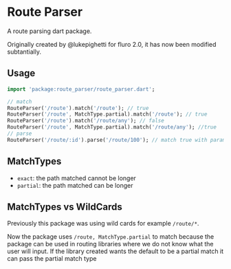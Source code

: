# Route Parser

A route parsing dart package.

Originally created by @lukepighetti for fluro 2.0, it has now been modified subtantially.

## Usage


```dart
import 'package:route_parser/route_parser.dart';

// match 
RouteParser('/route').match('/route'); // true
RouteParser('/route', MatchType.partial).match('/route'); // true
RouteParser('/route').match('/route/any'); // false
RouteParser('/route', MatchType.partial).match('/route/any'); //true
// parse
RouteParser('/route/:id').parse('/route/100'); // match true with params['id'] = 100
```


## MatchTypes

  - `exact`: the path matched cannot be longer
  - `partial`: the path matched can be longer
  
## MatchTypes vs WildCards

Previously this package was using wild cards for example `/route/*`.

Now the package uses `/route, MatchType.partial` to match because the package can be used in routing libraries
where we do not know what the user will input. If the library created wants the default to be a partial match it can pass the partial match type